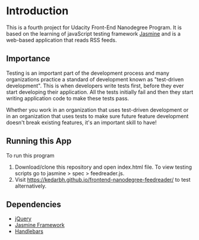 # Introduction

This is a fourth project for Udacity Front-End Nanodegree Program. It is based on the learning of javaScript testing framework [Jasmine](http://jasmine.github.io/) and is a web-based application that reads RSS feeds.


## Importance

Testing is an important part of the development process and many organizations practice a standard of development known as "test-driven development". This is when developers write tests first, before they ever start developing their application. All the tests initially fail and then they start writing application code to make these tests pass.

Whether you work in an organization that uses test-driven development or in an organization that uses tests to make sure future feature development doesn't break existing features, it's an important skill to have!

## Running this App

To run this program
1. Download/clone this repository and open index.html file. To view testing scripts go to jasmine > spec > feedreader.js.
1. Visit https://kedarbh.github.io/frontend-nanodegree-feedreader/ to test alternatively.

## Dependencies
* [jQuery](https://jquery.com/)
* [Jasmine Framework](https://jasmine.github.io/index.html)
* [Handlebars](https://handlebarsjs.com/)

